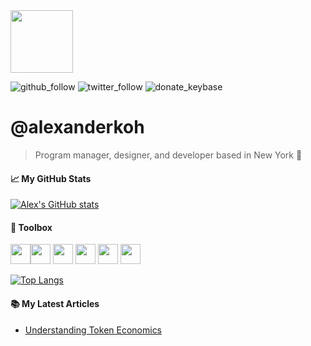 <img src="https://media.giphy.com/media/xT9Igoe79R16unU7cc/giphy.gif" width="100px"> 

![github_follow](https://img.shields.io/github/followers/alexanderkoh?style=social)
![twitter_follow](https://img.shields.io/twitter/follow/alexanderbkoh?style=social)
![donate_keybase](https://img.shields.io/keybase/xlm/atl4st)

# @alexanderkoh
> Program manager, designer, and developer based in New York 🗽


#### &#x1f4c8; My GitHub Stats

[![Alex's GitHub stats](https://github-readme-stats.vercel.app/api?username=alexanderkoh&theme=midnight-purple)](https://github.com/anuraghazra/github-readme-stats)

#### 🧰 Toolbox
<img height=32, width=32, src="https://cdn.jsdelivr.net/gh/devicons/devicon/icons/python/python-original.svg" /><img height=32, width=32, src="https://cdn.jsdelivr.net/gh/devicons/devicon/icons/ionic/ionic-original.svg" />
<img height=32, width=32, src="https://cdn.jsdelivr.net/gh/devicons/devicon/icons/html5/html5-original.svg" />
<img height=32, width=32, src="https://cdn.jsdelivr.net/gh/devicons/devicon/icons/css3/css3-original.svg" />
<img height=32, width=32, src="https://cdn.jsdelivr.net/gh/devicons/devicon/icons/javascript/javascript-original.svg" />
<img height=32, width=32, src="https://cdn.jsdelivr.net/gh/devicons/devicon/icons/raspberrypi/raspberrypi-original.svg" />

[![Top Langs](https://github-readme-stats.vercel.app/api/top-langs/?username=alexanderkoh&hide=java,html,css&theme=midnight-purple)](https://github.com/anuraghazra/github-readme-stats)


#### 📚 My Latest Articles
<!-- BLOG-POST-LIST:START -->
- [Understanding Token Economics](https://medium.com/@alexanderbkoh/understanding-token-economics-d5047a4d5e7a?source=rss-5b03b4621400------2)
<!-- BLOG-POST-LIST:END -->
